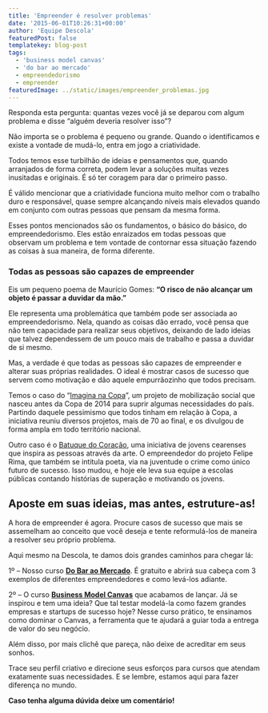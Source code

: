 ```yaml
---
title: 'Empreender é resolver problemas'
date: '2015-06-01T10:26:31+00:00'
author: 'Equipe Descola'
featuredPost: false
templatekey: blog-post
tags:
  - 'business model canvas'
  - 'do bar ao mercado'
  - empreendedorismo
  - empreender
featuredImage: ../static/images/empreender_problemas.jpg
---
```


Responda esta pergunta: quantas vezes você já se deparou com algum problema e disse “alguém deveria resolver isso”?

Não importa se o problema é pequeno ou grande. Quando o identificamos e existe a vontade de mudá-lo, entra em jogo a criatividade.

Todos temos esse turbilhão de ideias e pensamentos que, quando arranjados de forma correta, podem levar a soluções muitas vezes inusitadas e originais. É só ter coragem para dar o primeiro passo.

É válido mencionar que a criatividade funciona muito melhor com o trabalho duro e responsável, quase sempre alcançando níveis mais elevados quando em conjunto com outras pessoas que pensam da mesma forma.

Esses pontos mencionados são os fundamentos, o básico do básico, do empreendedorismo. Eles estão enraizados em todas pessoas que observam um problema e tem vontade de contornar essa situação fazendo as coisas à sua maneira, de forma diferente.

### **Todas as pessoas são capazes de empreender**

Eis um pequeno poema de Maurício Gomes: **“O risco de não alcançar um objeto é passar a duvidar da mão.”**

Ele representa uma problemática que também pode ser associada ao empreendedorismo. Nela, quando as coisas dão errado, você pensa que não tem capacidade para realizar seus objetivos, deixando de lado ideias que talvez dependessem de um pouco mais de trabalho e passa a duvidar de si mesmo.

Mas, a verdade é que todas as pessoas são capazes de empreender e alterar suas próprias realidades. O ideal é mostrar casos de sucesso que servem como motivação e dão aquele empurrãozinho que todos precisam.

Temos o caso do “[Imagina na Copa](http://imaginanacopa.com.br/)”, um projeto de mobilização social que nasceu antes da Copa de 2014 para suprir algumas necessidades do país. Partindo daquele pessimismo que todos tinham em relação à Copa, a iniciativa reuniu diversos projetos, mais de 70 ao final, e os divulgou de forma ampla em todo território nacional.

Outro caso é o [Batuque do Coração](http://imaginanacopa.com.br/historias/historia-44/), uma iniciativa de jovens cearenses que inspira as pessoas através da arte. O empreendedor do projeto Felipe Rima, que também se intitula poeta, via na juventude o crime como único futuro de sucesso. Isso mudou, e hoje ele leva sua equipe a escolas públicas contando histórias de superação e motivando os jovens.

## **Aposte em suas ideias, mas antes, estruture-as!**

A hora de empreender é agora. Procure casos de sucesso que mais se assemelham ao conceito que você deseja e tente reformulá-los de maneira a resolver seu próprio problema.

Aqui mesmo na Descola, te damos dois grandes caminhos para chegar lá:

1º – Nosso curso **[Do Bar ao Mercado](http://www.descola.org/curso/1/do-bar-ao-mercado)**. É gratuito e abrirá sua cabeça com 3 exemplos de diferentes empreendedores e como levá-los adiante.

2º – O curso **[Business Model Canvas](http://descola.org/curso/14/business-model-canvas)** que acabamos de lançar. Já se inspirou e tem uma ideia? Que tal testar modelá-la como fazem grandes empresas e startups de sucesso hoje? Nesse curso prático, te ensinamos como dominar o Canvas, a ferramenta que te ajudará a guiar toda a entrega de valor do seu negócio.

Além disso, por mais clichê que pareça, não deixe de acreditar em seus sonhos.

Trace seu perfil criativo e direcione seus esforços para cursos que atendam exatamente suas necessidades. E se lembre, estamos aqui para fazer diferença no mundo.

**Caso tenha alguma dúvida deixe um comentário!**
